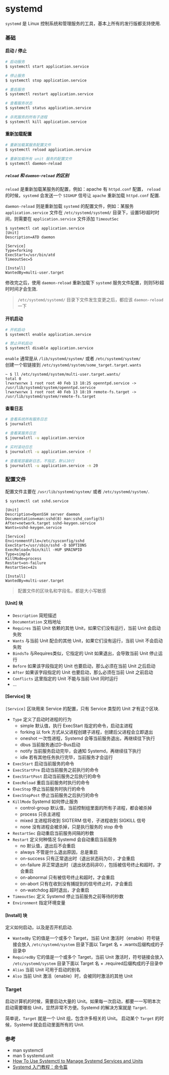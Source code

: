 systemd
========

`systemd` 是 Linux 控制系统和管理服务的工具，基本上所有的发行版都支持使用.

### 基础

#### 启动 / 停止

```bash
# 启动服务
$ systemctl start application.service

# 停止服务
$ systemctl stop application.service

# 重启服务
$ systemctl restart application.service

# 查看服务状态
$ systemctl status application.service

# 杀死服务的所有子进程
$ systemctl kill application.service
```

#### 重新加载配置
```bash
# 重新加载某服务配置文件
$ systemctl reload application.service

# 重新加载所有 unit 服务的配置文件
$ systemctl daemon-reload
```

##### `reload` 和 `daemon-reload` 的区别

`reload` 是重新加载某服务的配置，例如：apache 有 `httpd.conf` 配置，  `reload` 的时候，`systemd` 会发送一个 `SIGHUP` 信号让 `apache` 重新加载 `httpd.conf` 配置.   

`daemon-reload` 则是重新加载 `systemd` 的配置文件，例如：某服务 `application.service` 文件在 `/etc/systemd/systemd/` 目录下，设置5秒超时时间，则需要在 `application.service` 文件添加 `TimeoutSec`
```
$ systemctl cat application.service
[Unit]
Description=ATD daemon

[Service]
Type=forking
ExecStart=/usr/bin/atd
TimeoutSec=5

[Install]
WantedBy=multi-user.target
```
修改完之后，使用 `daemon-reload` 重新加载下 `systemd` 服务文件配置，则则5秒超时时间才会生效.
> `/etc/systemd/systemd/` 目录下文件发生变更之后，都应该 `daemon-reload` 一下

#### 开机启动

```bash
# 开机启动
$ systemctl enable application.service

# 禁止开机启动
$ systemctl disable application.service
```

`enable` 通常是从 `/lib/systemd/system/` 或者 `/etc/systemd/system/`   
创建一个软链接到 `/etc/systemd/system/some_target.target.wants`
```
~ $ ll /etc/systemd/system/multi-user.target.wants/
total 0
lrwxrwxrwx 1 root root 40 Feb 13 18:25 openntpd.service -> /usr/lib/systemd/system/openntpd.service
lrwxrwxrwx 1 root root 40 Feb 13 18:19 remote-fs.target -> /usr/lib/systemd/system/remote-fs.target
```

#### 查看日志

```bash
# 查看系统所有服务日志
$ journalctl

# 查看某服务日志
$ journalctl -u application.service

# 实时滚动日志
$ journalctl -u application.service -f

# 查看尾部最新日志，不指定，默认10行
$ journalctl -u application.service -n 20
```

### 配置文件

配置文件主要在 `/usr/lib/systemd/system/` 或者 `/etc/systemd/system/`.

```
$ systemctl cat sshd.service

[Unit]
Description=OpenSSH server daemon
Documentation=man:sshd(8) man:sshd_config(5)
After=network.target sshd-keygen.service
Wants=sshd-keygen.service

[Service]
EnvironmentFile=/etc/sysconfig/sshd
ExecStart=/usr/sbin/sshd -D $OPTIONS
ExecReload=/bin/kill -HUP $MAINPID
Type=simple
KillMode=process
Restart=on-failure
RestartSec=42s

[Install]
WantedBy=multi-user.target
```
> 配置文件的区块名和字段名，都是大小写敏感

#### [Unit] 块

- `Description` 简短描述
- `Documentation` 文档地址
- `Requires` 当前 Unit 依赖的其他 Unit，如果它们没有运行，当前 Unit 会启动失败
- `Wants` 与当前 Unit 配合的其他 Unit，如果它们没有运行，当前 Unit 不会启动失败
- `BindsTo` 与Requires类似，它指定的 Unit 如果退出，会导致当前 Unit 停止运行
- `Before` 如果该字段指定的 Unit 也要启动，那么必须在当前 Unit 之后启动
- `After` 如果该字段指定的 Unit 也要启动，那么必须在当前 Unit 之前启动
- `Conflicts` 这里指定的 Unit 不能与当前 Unit 同时运行
- ...

#### [Service] 块

`[Service]` 区块用来 Service 的配置，只有 Service 类型的 Unit 才有这个区块.

- `Type` 定义了启动时进程的行为
    + simple 默认值，执行 ExecStart 指定的命令，启动主进程
    + forking 以 fork 方式从父进程创建子进程，创建后父进程会立即退出
    + oneshot 一次性进程，Systemd 会等当前服务退出，再继续往下执行
    + dbus 当前服务通过D-Bus启动
    + notify 当前服务启动完毕，会通知 Systemd，再继续往下执行
    + idle 若有其他任务执行完毕，当前服务才会运行
- `ExecStart` 启动当前服务的命令
- `ExecStartPre` 启动当前服务之前执行的命令
- `ExecStartPost` 启动当前服务之后执行的命令
- `ExecReload` 重启当前服务时执行的命令
- `ExecStop` 停止当前服务时执行的命令
- `ExecStopPost` 停止当前服务之后执行的命令
- `KillMode` Systemd 如何停止服务
    + control-group 默认值，当前控制组里面的所有子进程，都会被杀掉
    + process 只杀主进程
    + mixed 主进程将收到 SIGTERM 信号，子进程收到 SIGKILL 信号
    + none 没有进程会被杀掉，只是执行服务的 stop 命令
- `RestartSec` 自动重启当前服务间隔的秒数
- `Restart` 定义何种情况 Systemd 会自动重启当前服务
    + no 默认值，退出后不会重启
    + always 不管是什么退出原因，总是重启
    + on-success 只有正常退出时（退出状态码为0），才会重启
    + on-failure 非正常退出时（退出状态码非0），包括被信号终止和超时，才会重启
    + on-abnormal 只有被信号终止和超时，才会重启
    + on-abort 只有在收到没有捕捉到的信号终止时，才会重启
    + on-watchdog 超时退出，才会重启
- `TimeoutSec` 定义 Systemd 停止当前服务之前等待的秒数
- `Environment` 指定环境变量


#### [Install] 块

定义如何启动，以及是否开机启动.

- `WantedBy` 它的值是一个或多个 Target，当前 Unit 激活时（enable）符号链接会放入 `/etc/systemd/system` 目录下面以 Target 名 + .wants后缀构成的子目录中
- `RequiredBy` 它的值是一个或多个 Target，当前 Unit 激活时，符号链接会放入 `/etc/systemd/system` 目录下面以 Target 名 + .required后缀构成的子目录中
- `Alias` 当前 Unit 可用于启动的别名
- `Also` 当前 Unit 激活（enable）时，会被同时激活的其他 Unit

### Target

启动计算机的时候，需要启动大量的 Unit。如果每一次启动，都要一一写明本次启动需要哪些 Unit，显然非常不方便。Systemd 的解决方案就是 `Target`.

简单说，`Target` 就是一个 Unit 组，包含许多相关的 Unit。 启动某个 `Target` 的时候，Systemd 就会启动里面所有的 Unit.

### 参考

- man systemctl
- man 5 systemd.unit
- [How To Use Systemctl to Manage Systemd Services and Units](https://www.digitalocean.com/community/tutorials/how-to-use-systemctl-to-manage-systemd-services-and-units)
- [Systemd 入门教程：命令篇](https://www.ruanyifeng.com/blog/2016/03/systemd-tutorial-commands.html)
